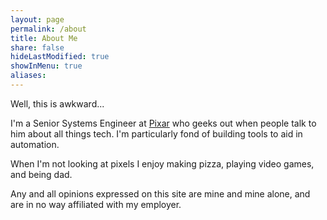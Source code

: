 ```yaml
---
layout: page
permalink: /about
title: About Me
share: false
hideLastModified: true
showInMenu: true
aliases:
---
```


Well, this is awkward...

I'm a Senior Systems Engineer at [Pixar](http://www.pixar.com) who geeks out
when people talk to him about all things tech. I'm particularly fond of building
tools to aid in automation.

When I'm not looking at pixels I enjoy making pizza, playing video games, and being dad.

Any and all opinions expressed on this site are mine and mine alone, and are in
no way affiliated with my employer.

[^1]: GO [DUCKS](https://www.nhl.com/ducks/)!
